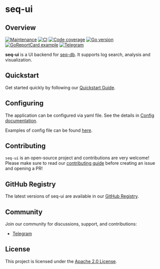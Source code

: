 # seq-ui

## Overview
[![Maintenance](https://img.shields.io/badge/Maintained%3F-yes-green.svg)](https://github.com/ozontech/seq-ui/graphs/commit-activity)
[![CI](https://github.com/ozontech/seq-ui/actions/workflows/ci.yml/badge.svg)](https://github.com/ozontech/seq-ui/actions/workflows/ci.yml)
[![Code coverage](https://codecov.io/github/ozontech/seq-ui/coverage.svg?branch=main)](https://codecov.io/github/ozontech/seq-ui?branch=main)
[![Go version](https://img.shields.io/github/go-mod/go-version/ozontech/seq-ui)](https://github.com/ozontech/seq-ui)
[![GoReportCard example](https://goreportcard.com/badge/github.com/ozontech/seq-ui)](https://goreportcard.com/report/github.com/ozontech/seq-ui)
[![Telegram](https://telegram-badge.vercel.app/api/telegram-badge?channelId=@file_d_community)](https://t.me/file_d_community)

**seq-ui** is a UI backend for [seq-db](https://github.com/ozontech/seq-db).
It supports log search, analysis and visualization.

## Quickstart

Get started quickly by following our [Quickstart Guide](/docs/en/01-quickstart.md).

## Configuring

The application can be configured via yaml file. See the details in [Config documentation](/docs/en/02-config.md).

Examples of config file can be found [here](/config).

## Contributing

`seq-ui` is an open-source project and contributions are very welcome! Please make sure to read our [contributing guide](/CONTRIBUTING.md) before creating an issue and opening a PR!

## GitHub Registry

The latest versions of seq-ui are available in
our [GitHub Registry](https://github.com/ozontech/seq-ui/pkgs/container/seq-ui).

## Community

Join our community for discussions, support, and contributions:
- [Telegram](https://t.me/file_d_community)

## License

This project is licensed under the [Apache 2.0 License](/LICENSE).